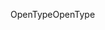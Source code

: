 <span data-ttu-id="36812-101">OpenType</span><span class="sxs-lookup"><span data-stu-id="36812-101">OpenType</span></span>